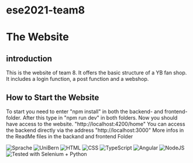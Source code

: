 # ese2021-team8

# The Website

## introduction

This is the website of team 8. It offers the basic structure of a YB fan shop.
It includes a login function, a post function and a webshop.

## How to Start the Website

To start you need to enter "npm install" in both the backend- and frontend-folder.
After this type in "npm run dev" in both folders.
Now you should have access to the website. "http://localhost:4200/home"
You can access the backend directly via the address "http://localhost:3000"
More infos in the ReadMe files in the backand and frontend Folder


![Sprache](https://img.shields.io/badge/Language-English-red)
![UniBern](https://img.shields.io/badge/Organization-UniBern-green)
![HTML](https://img.shields.io/badge/-HTML-blue)
![CSS](https://img.shields.io/badge/-CSS-blue)
![TypeScript](https://img.shields.io/badge/-TypeScript-blue)
![Angular](https://img.shields.io/badge/-Angular-blue)
![NodeJS](https://img.shields.io/badge/-NodeJS-blue)
![Tested with Selenium + Python](https://img.shields.io/badge/Testet-Selenium%20%2B%20Python-blue)
